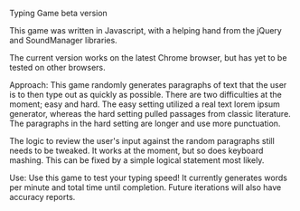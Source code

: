 Typing Game beta version

This game was written in Javascript, with a helping hand from the jQuery and SoundManager libraries. 

The current version works on the latest Chrome browser, but has yet to be tested on other browsers.

Approach:
This game randomly generates paragraphs of text that the user is to then type out as quickly as possible. There are two difficulties at the moment; easy and hard. The easy setting utilized a real text lorem ipsum generator, whereas the hard setting pulled passages from classic literature. The paragraphs in the hard setting are longer and use more punctuation.

The logic to review the user's input against the random paragraphs still needs to be tweaked. It works at the moment, but so does keyboard mashing. This can be fixed by a simple logical statement most likely.

Use:
Use this game to test your typing speed! It currently generates words per minute and total time until completion. Future iterations will also have accuracy reports.